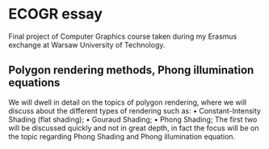 # ECOGR essay
Final project of Computer Graphics course taken during my Erasmus exchange at Warsaw University of Technology.

## Polygon rendering methods, Phong illumination equations
We will dwell in detail on the topics of polygon rendering, where we will discuss about the
different types of rendering such as:
• Constant-Intensity Shading (flat shading);
• Gouraud Shading;
• Phong Shading;
The first two will be discussed quickly and not in great depth, in fact the focus will be on
the topic regarding Phong Shading and Phong illumination equation.

